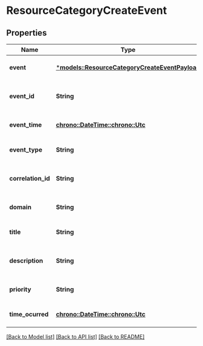 # ResourceCategoryCreateEvent

## Properties
Name | Type | Description | Notes
------------ | ------------- | ------------- | -------------
**event** | [***models::ResourceCategoryCreateEventPayload**](ResourceCategoryCreateEventPayload.md) |  | [optional] [default to None]
**event_id** | **String** | The identifier of the notification. | [optional] [default to None]
**event_time** | [**chrono::DateTime::<chrono::Utc>**](DateTime.md) | Time of the event occurrence. | [optional] [default to None]
**event_type** | **String** | The type of the notification. | [optional] [default to None]
**correlation_id** | **String** | The correlation id for this event. | [optional] [default to None]
**domain** | **String** | The domain of the event. | [optional] [default to None]
**title** | **String** | The title of the event. | [optional] [default to None]
**description** | **String** | An explnatory of the event. | [optional] [default to None]
**priority** | **String** | A priority. | [optional] [default to None]
**time_ocurred** | [**chrono::DateTime::<chrono::Utc>**](DateTime.md) | The time the event occured. | [optional] [default to None]

[[Back to Model list]](../README.md#documentation-for-models) [[Back to API list]](../README.md#documentation-for-api-endpoints) [[Back to README]](../README.md)


